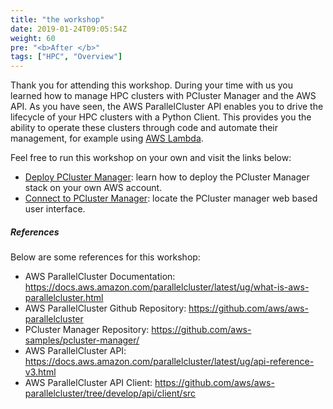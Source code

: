 ```yaml
---
title: "the workshop"
date: 2019-01-24T09:05:54Z
weight: 60
pre: "<b>After </b>"
tags: ["HPC", "Overview"]
---
```


Thank you for attending this workshop. During your time with us you learned how to manage HPC clusters with PCluster Manager and the AWS API. As you have seen, the AWS ParallelCluster API enables you to drive the lifecycle of your HPC clusters with a Python Client. This provides you the ability to operate these clusters through code and automate their management, for example using [AWS Lambda](https://docs.aws.amazon.com/lambda/latest/dg/welcome.html).

Feel free to run this workshop on your own and visit the links below:

- [Deploy PCluster Manager](/05-after-event/04-pcluster-stacks.html): learn how to deploy the PCluster Manager stack on your own AWS account.
- [Connect to PCluster Manager](/05-after-event/05-connect-pcmanager.html):  locate the PCluster manager web based user interface.

##### References

Below are some references for this workshop:

- AWS ParallelCluster Documentation: https://docs.aws.amazon.com/parallelcluster/latest/ug/what-is-aws-parallelcluster.html
- AWS ParallelCluster Github Repository: https://github.com/aws/aws-parallelcluster
- PCluster Manager Repository: https://github.com/aws-samples/pcluster-manager/
- AWS ParallelCluster API: https://docs.aws.amazon.com/parallelcluster/latest/ug/api-reference-v3.html
- AWS ParallelCluster API Client: https://github.com/aws/aws-parallelcluster/tree/develop/api/client/src
